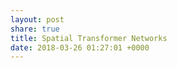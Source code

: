 ```yaml
---
layout: post
share: true
title: Spatial Transformer Networks
date: 2018-03-26 01:27:01 +0000
---
```

